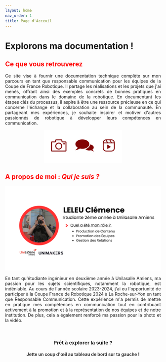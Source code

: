 ```yaml
---
layout: home
nav_order: 1
title: Page d'Acceuil
---
```


<h1><B>Explorons ma documentation !</B></h1>

<h2 style="color: red;"> Ce que vous retrouverez </h2>

  <p align="justify">Ce site vise à fournir une documentation technique complète sur mon parcours en tant que responsable communication pour les équipes de la Coupe de France Robotique. Il partage les réalisations et les projets que j'ai menés, offrant ainsi des exemples concrets de bonnes pratiques en communication dans le domaine de la robotique. En documentant les étapes clés du processus, il aspire à être une ressource précieuse en ce qui concerne l'échange et la collaboration au sein de la communauté. En partageant mes expériences, je souhaite inspirer et motiver d'autres passionnés de robotique à développer leurs compétences en communication.</p>

<div style="text-align: center;">
    <img src="./images/logotype_rouge.png" alt="Illustration avec appareil photo, bulle de discussions et caméra" style="max-width: 50%; height: auto;">
</div>

<h2 style="color: red;"> A propos de moi : <em>Qui je suis ?</em> </h2>

![Illustration colorée avec un fond blanc, décrivant mon profil : LELEU Clémence, étudiante de 2ème année. Mes missions sont :  Gestion Relationnel, Production de Contenu et Promotion des équipes](./images/presentation_missions.png)

 <p align="justify">En tant qu'étudiante ingénieur en deuxième année à Unilasalle Amiens, ma passion pour les sujets scientifiques, notamment la robotique, est indéniable. Au cours de l'année scolaire 2023-2024, j'ai eu l'opportunité de participer à la Coupe France de Robotique 2024 à La Roche-sur-Yon en tant que Responsable Communication. Cette expérience m'a permis de mettre en pratique mes compétences en communication tout en contribuant activement à la promotion et à la représentation de nos équipes et de notre institution. De plus, cela a également renforcé ma passion pour la photo et la vidéo. </p><br>

<h3 align="Center"><B>Prêt à explorer la suite ?</B></h3>
<h4 style="color: #353535; text-align: center;">Jette un coup d'œil au tableau de bord sur ta gauche !</h4>

